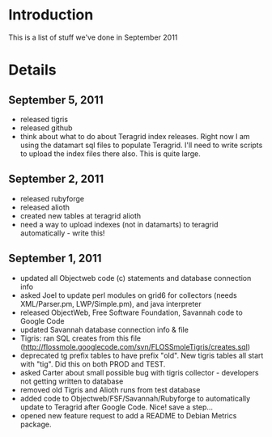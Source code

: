 # Introduction #

This is a list of stuff we've done in September 2011

# Details #
## September 5, 2011 ##
  * released tigris
  * released github
  * think about what to do about Teragrid index releases. Right now I am using the datamart sql files to populate Teragrid. I'll need to write scripts to upload the index files there also. This is quite large.
## September 2, 2011 ##
  * released rubyforge
  * released alioth
  * created new tables at teragrid alioth
  * need a way to upload indexes (not in datamarts) to teragrid automatically - write this!
## September 1, 2011 ##
  * updated all Objectweb code (c) statements and database connection info
  * asked Joel to update perl modules on grid6 for collectors (needs XML/Parser.pm, LWP/Simple.pm), and java interpreter
  * released ObjectWeb, Free Software Foundation, Savannah code to Google Code
  * updated Savannah database connection info & file
  * Tigris: ran SQL creates from this file (http://flossmole.googlecode.com/svn/FLOSSmoleTigris/creates.sql)
  * deprecated tg prefix tables to have prefix "old". New tigris tables all start with "tig". Did this on both PROD and TEST.
  * asked Carter about small possible bug with tigris collector - developers not getting written to database
  * removed old Tigris and Alioth runs from test database
  * added code to Objectweb/FSF/Savannah/Rubyforge to automatically update to Teragrid after Google Code. Nice! save a step...
  * opened new feature request to add a README to Debian Metrics package.